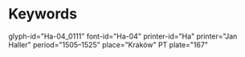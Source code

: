 # Keywords
glyph-id="Ha-04_0111"
font-id="Ha-04"
printer-id="Ha"
printer="Jan Haller"
period="1505–1525"
place="Kraków"
PT plate="167"
